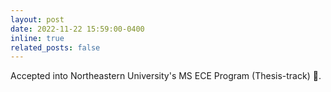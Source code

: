 ```yaml
---
layout: post
date: 2022-11-22 15:59:00-0400
inline: true
related_posts: false
---
```


Accepted into Northeastern University's MS ECE Program (Thesis-track) 🎉.
